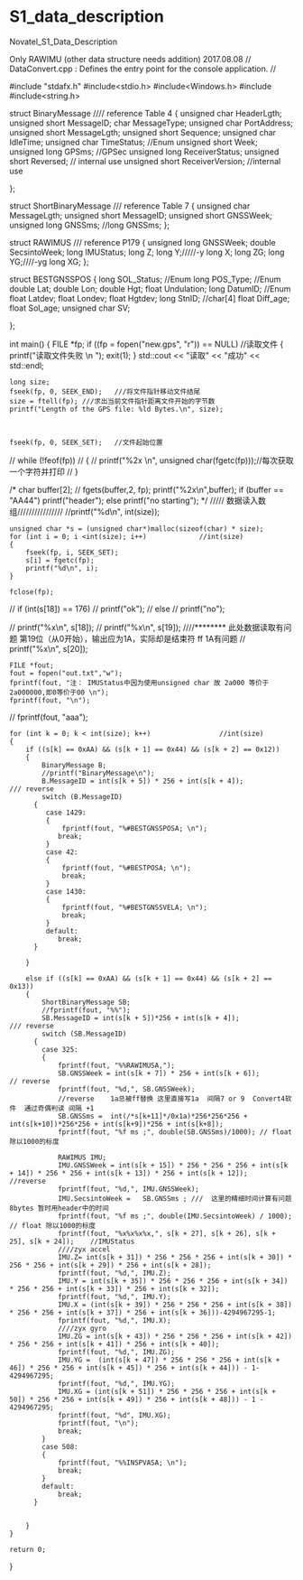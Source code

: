 # S1_data_description
Novatel_S1_Data_Description

Only  RAWIMU   (other data structure needs addition)
2017.08.08
// DataConvert.cpp : Defines the entry point for the console application.
//

#include "stdafx.h"
#include<stdio.h>
#include<Windows.h>
#include <iostream>
#include<string.h>



struct BinaryMessage                                         //// reference Table 4
{
	unsigned char    HeaderLgth;
	unsigned short   MessageID;
	char             MessageType;
	unsigned char    PortAddress;
	unsigned short   MessageLgth;
	unsigned short   Sequence;
	unsigned char    IdleTime;
	unsigned char    TimeStatus;      //Enum
	unsigned short   Week;
	unsigned long    GPSms;           //GPSec
	unsigned long    ReceiverStatus;
	unsigned short   Reversed;       // internal use
	unsigned short   ReceiverVersion;  //internal  use

};

struct ShortBinaryMessage                                  /// reference  Table 7
{
	unsigned char	MessageLgth;
	unsigned short  MessageID;
	unsigned short  GNSSWeek;
	unsigned long   GNSSms;
	//long            GNSSms;
};

struct RAWIMUS                                             ///  reference   P179
{
	unsigned long  GNSSWeek;
	double         SecsintoWeek;
	long           IMUStatus;
	long           Z;
	long	       Y;/////-y
	long           X;
	long           ZG;
	long           YG;////-yg
	long           XG;
};

struct BESTGNSSPOS
{
	long      SOL_Status;  //Enum
	long      POS_Type;    //Enum
	double    Lat;
	double    Lon;
	double    Hgt;
	float     Undulation;
	long      DatumID;    //Enum
	float     Latdev;
	float     Londev;
	float     Hgtdev;
	long      StnID;      //char[4]
	float     Diff_age;
	float     Sol_age;
	unsigned char  SV;

};



int main()
{
	FILE *fp;
	if ((fp = fopen("new.gps", "r")) == NULL)  //读取文件
	{
		printf("读取文件失败 \n ");
		exit(1);
	}
	std::cout << "读取" << "成功" << std::endl;

	long size;
	fseek(fp, 0, SEEK_END);   ///将文件指针移动文件结尾
	size = ftell(fp); ///求出当前文件指针距离文件开始的字节数
	printf("Length of the GPS file: %ld Bytes.\n", size);
  
	
	
	fseek(fp, 0, SEEK_SET);   //文件起始位置
//	while (!feof(fp))
//	{
//		printf("%2x \n", unsigned char(fgetc(fp)));//每次获取一个字符并打印
//	}

/*	char buffer[2];
//	fgets(buffer,2, fp);
	printf("%2x\n",buffer);
	if (buffer == "AA44")
		printf("header");
	else
		printf("no starting");
*/
///// 数据读入数组////////////////
	//printf("%d\n", int(size));

	unsigned char *s = (unsigned char*)malloc(sizeof(char) * size);
	for (int i = 0; i <int(size); i++)             //int(size)
	{
		fseek(fp, i, SEEK_SET);
		s[i] = fgetc(fp);
		printf("%d\n", i);
	}

	fclose(fp);
//	if (int(s[18]) == 176)
//	    printf("ok");
//	else
//		printf("no");

//	printf("%x\n", s[18]);
//	printf("%x\n", s[19]);               ////******** 此处数据读取有问题 第19位（从0开始），输出应为1A，实际却是结束符 ff   1A有问题
//	printf("%x\n", s[20]);

	FILE *fout;
	fout = fopen("out.txt","w");
	fprintf(fout, "注： IMUStatus中因为使用unsigned char 故 2a000 等价于2a000000,即0等价于00 \n");
	fprintf(fout, "\n");
//	fprintf(fout, "aaa");

	for (int k = 0; k < int(size); k++)                 //int(size)
	{
		if ((s[k] == 0xAA) && (s[k + 1] == 0x44) && (s[k + 2] == 0x12))
		{
			BinaryMessage B;
			//printf("BinaryMessage\n");
			B.MessageID = int(s[k + 5]) * 256 + int(s[k + 4]);                /// reverse
			switch (B.MessageID)
		  {
			 case 1429:
			 {
				 fprintf(fout, "%#BESTGNSSPOSA; \n");
				break;
			 }
			 case 42:
			 {
				 fprintf(fout, "%#BESTPOSA; \n");
				 break;
			 }
			 case 1430:
			 {
				 fprintf(fout, "%#BESTGNSSVELA; \n");
				 break;
			 }
			 default:
				break;
		  }

		}

		else if ((s[k] == 0xAA) && (s[k + 1] == 0x44) && (s[k + 2] == 0x13))
		{
			ShortBinaryMessage SB;
			//fprintf(fout, "%%");
			SB.MessageID = int(s[k + 5])*256 + int(s[k + 4]);                /// reverse
			switch (SB.MessageID)
		  {
			case 325:
			{
				fprintf(fout, "%%RAWIMUSA,");
				SB.GNSSWeek = int(s[k + 7]) * 256 + int(s[k + 6]);             // reverse
				fprintf(fout, "%d,", SB.GNSSWeek);
				//reverse    1a总被ff替换 这里直接写1a  间隔7 or 9  Convert4软件  通过奇偶判读 间隔 +1
				SB.GNSSms =  int(/*s[k+11]*/0x1a)*256*256*256 + int(s[k+10])*256*256 + int(s[k+9])*256 + int(s[k+8]);   
				fprintf(fout, "%f ms ;", double(SB.GNSSms)/1000); // float 除以1000的标度

				RAWIMUS IMU;
				IMU.GNSSWeek = int(s[k + 15]) * 256 * 256 * 256 + int(s[k + 14]) * 256 * 256 + int(s[k + 13]) * 256 + int(s[k + 12]);        //reverse
				fprintf(fout, "%d,", IMU.GNSSWeek);
				IMU.SecsintoWeek =   SB.GNSSms ; ///  这里的精细时间计算有问题 8bytes 暂时用header中的时间
				fprintf(fout, "%f ms ;", double(IMU.SecsintoWeek) / 1000); // float 除以1000的标度
				fprintf(fout, "%x%x%x%x,", s[k + 27], s[k + 26], s[k + 25], s[k + 24]);    //IMUStatus
				////zyx accel
				IMU.Z= int(s[k + 31]) * 256 * 256 * 256 + int(s[k + 30]) * 256 * 256 + int(s[k + 29]) * 256 + int(s[k + 28]);
				fprintf(fout, "%d,", IMU.Z);
				IMU.Y = int(s[k + 35]) * 256 * 256 * 256 + int(s[k + 34]) * 256 * 256 + int(s[k + 33]) * 256 + int(s[k + 32]);
				fprintf(fout, "%d,", IMU.Y);
				IMU.X = (int(s[k + 39]) * 256 * 256 * 256 + int(s[k + 38]) * 256 * 256 + int(s[k + 37]) * 256 + int(s[k + 36]))-4294967295-1;
				fprintf(fout, "%d,", IMU.X);
				////zyx gyro
				IMU.ZG = int(s[k + 43]) * 256 * 256 * 256 + int(s[k + 42]) * 256 * 256 + int(s[k + 41]) * 256 + int(s[k + 40]);
				fprintf(fout, "%d,", IMU.ZG);
				IMU.YG =  (int(s[k + 47]) * 256 * 256 * 256 + int(s[k + 46]) * 256 * 256 + int(s[k + 45]) * 256 + int(s[k + 44])) - 1-4294967295;
				fprintf(fout, "%d,", IMU.YG);
				IMU.XG = (int(s[k + 51]) * 256 * 256 * 256 + int(s[k + 50]) * 256 * 256 + int(s[k + 49]) * 256 + int(s[k + 48])) - 1 - 4294967295;
				fprintf(fout, "%d", IMU.XG);
				fprintf(fout, "\n");
				break;
			}
			case 508:
			{
				fprintf(fout, "%%INSPVASA; \n");
				break;
			}
			default:
				break;
		  }
         
	
		}
	}

	return 0;
}

